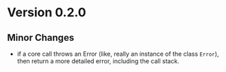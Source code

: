 # Version 0.2.0
## Minor Changes
- if a core call throws an Error (like, really an instance of the class
  `Error`), then return a more detailed error, including the call stack.
